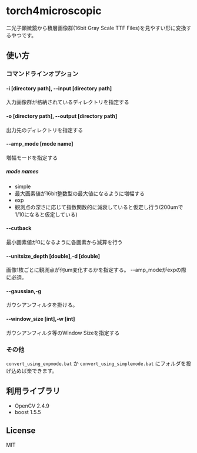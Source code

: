 # torch4microscopic

二光子顕微鏡から積層画像群(16bit Gray Scale TTF Files)を見やすい形に変換するやつです。

## 使い方

### コマンドラインオプション

#### -i [directory path], --input [directory path]
入力画像群が格納されているディレクトリを指定する

#### -o [directory path], --output [directory path]
出力先のディレクトリを指定する

#### --amp_mode [mode name]
増幅モードを指定する

##### mode names
- simple
 - 最大画素値が16bit整数型の最大値になるように増幅する
- exp
 - 観測点の深さに応じて指数関数的に減衰していると仮定し行う(200umで1/10になると仮定している)
 
#### --cutback
最小画素値が0になるように各画素から減算を行う

#### --unitsize_depth [double],-d [double]
画像1枚ごとに観測点が何um変化するかを指定する。
--amp_modeがexpの際に必須。

#### --gaussian,-g
ガウシアンフィルタを掛ける。

#### --window_size [int],-w [int]
ガウシアンフィルタ等のWindow Sizeを指定する

### その他
`convert_using_expmode.bat` か `convert_using_simplemode.bat` にフォルダを投げ込めば楽できます。

## 利用ライブラリ

- OpenCV 2.4.9
- boost 1.5.5

## License
MIT